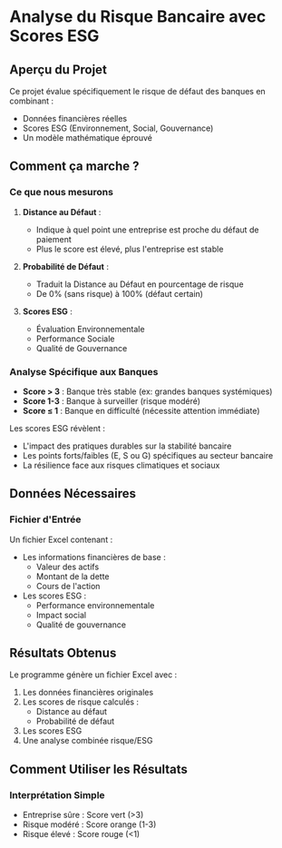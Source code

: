 # Analyse du Risque Bancaire avec Scores ESG

## Aperçu du Projet
Ce projet évalue spécifiquement le risque de défaut des banques en combinant :
- Données financières réelles
- Scores ESG (Environnement, Social, Gouvernance)
- Un modèle mathématique éprouvé

## Comment ça marche ?

### Ce que nous mesurons
1. **Distance au Défaut** : 
   - Indique à quel point une entreprise est proche du défaut de paiement
   - Plus le score est élevé, plus l'entreprise est stable

2. **Probabilité de Défaut** :
   - Traduit la Distance au Défaut en pourcentage de risque
   - De 0% (sans risque) à 100% (défaut certain)

3. **Scores ESG** :
   - Évaluation Environnementale
   - Performance Sociale
   - Qualité de Gouvernance

### Analyse Spécifique aux Banques
- **Score > 3** : Banque très stable (ex: grandes banques systémiques)
- **Score 1-3** : Banque à surveiller (risque modéré)
- **Score ≤ 1** : Banque en difficulté (nécessite attention immédiate)

Les scores ESG révèlent :
- L'impact des pratiques durables sur la stabilité bancaire
- Les points forts/faibles (E, S ou G) spécifiques au secteur bancaire
- La résilience face aux risques climatiques et sociaux

## Données Nécessaires

### Fichier d'Entrée
Un fichier Excel contenant :
- Les informations financières de base :
  - Valeur des actifs
  - Montant de la dette
  - Cours de l'action
- Les scores ESG :
  - Performance environnementale
  - Impact social
  - Qualité de gouvernance

## Résultats Obtenus

Le programme génère un fichier Excel avec :
1. Les données financières originales
2. Les scores de risque calculés :
   - Distance au défaut
   - Probabilité de défaut
3. Les scores ESG
4. Une analyse combinée risque/ESG

## Comment Utiliser les Résultats

### Interprétation Simple
- Entreprise sûre : Score vert (>3)
- Risque modéré : Score orange (1-3) 
- Risque élevé : Score rouge (<1)
